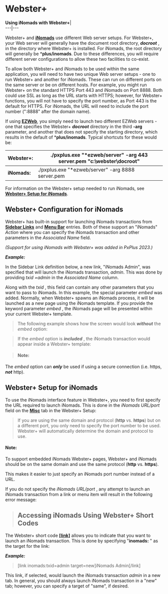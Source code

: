 # Webster+

**Using iNomads with Webster+**|   
---|---  
  
Webster+ and **[iNomads](../iNOMADS/iNOMADS%20Introduction.md)** use different Web server setups. For Webster+, your Web server will generally have the document root directory, **_docroot_** , in the directory where Webster+ is installed. For iNomads, the root directory will generally be ***plus/inomads**. Due to these differences, you will require different server configurations to allow these two facilities to co-exist.

To allow both Webster+ and iNomads to be used within the same application, you will need to have two unique Web server setups - one to run Webster+ and another for iNomads. These can run on different ports on the same server or be on different hosts. For example, you might run Webster+ on the standard HTTPS Port 443 and iNomads on Port 8888. Both could use SSL as long as the URL starts with HTTPS; however, for Webster+ functions, you will not have to specify the port number, as Port 443 is the default for HTTPS. For iNomads, the URL will need to include the port number (":8888" after the domain name).

If using **[EZWeb](../EZWebServer/EZweb%20Introduction.md)**, you simply need to launch two different EZWeb servers - one that specifies the Webster+ **_docroot_** directory in the third **-arg** parameter, and another that does not specify the starting directory, which results in the default of ***plus/inomads**. Typical shortcuts for these would be:

**Webster+:** |  ./pxplus.exe "*ezweb/server" -arg 443 server.pem "c:\webster\docroot"  
---|---  
**iNomads:** |  ./pxplus.exe "*ezweb/server" -arg 8888 server.pem  
  
For information on the Webster+ setup needed to run iNomads, see **[Webster+ Setup for iNomads](Using%20iNomads%20with%20Webster.htm#setup_inomads)**.

## Webster+ Configuration for iNomads

Webster+ has built-in support for launching iNomads transactions from **[Sidebar Links](Sidebar%20Links%20Maintenance.md)** and **[Menu Bar](Menu%20Maintenance.md)** entries. Both of these support an "iNomads" _Action_ where you can specify the iNomads transaction and other parameters in the _Associated Name_ field.

_(Support for using iNomads with Webster+ was added in PxPlus 2023.)_

**_Example:_**

In the Sidebar Link definition below, a new link, "iNomads Admin", was specified that will launch the iNomads transaction, _admin_. This was done by providing _txid_ _=admin_ in the _Associated Name_ column.

Along with the _txid_ , this field can contain any other parameters that you want to pass to iNomads. In this example, the special parameter _embed_ was added. Normally, when Webster+ spawns an iNomads process, it will be launched as a new page using the iNomads template. If you provide the keyword parameter _embed_ , the iNomads page will be presented within your current Webster+ template.

> The following example shows how the screen would look **_without_** the _embed_ option:

> If the _embed_ option is **_included_** , the iNomads transaction would appear inside a Webster+ template:

> #### **Note:**  
The _embed_ option can **_only_** be used if using a secure connection (i.e. https, **_not_** http).

##  Webster+ Setup for iNomads

To use the iNomads interface feature in Webster+, you need to first specify the URL required to launch iNomads. This is done in the _iNomads URL/port_ field on the **[Misc](General%20Configuration.htm#misc)** tab in the Webster+ Setup:

> If you are using the same domain and protocol (**http** vs. **https**) but on a different port, you only need to specify the port number to be used. Webster+ will automatically determine the domain and protocol to use.

#### **Note:**  
To support embedded iNomads Webster+ pages, Webster+ and iNomads should be on the same domain and use the same protocol (**http** vs. **https**).  
  
This makes it easier to just specify an iNomads port number instead of a URL.

If you do not specify the _iNomads URL/port_ , any attempt to launch an iNomads transaction from a link or menu item will result in the following error message:

> ## Accessing iNomads Using Webster+ Short Codes

The Webster+ short code **[[link]](Short%20Codes.htm#link)** allows you to indicate that you want to launch an iNomads transaction. This is done by specifying "**inomads:** " as the target for the link:

**_Example:_**

> [link inomads:txid=admin target=new]iNomads Admin[/link]

This link, if selected, would launch the iNomads transaction _admin_ in a new tab. In general, you should always launch iNomads transaction in a "new" tab; however, you can specify a target of "same", if desired.

